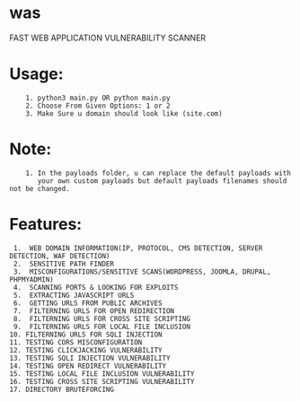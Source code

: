 # was
FAST WEB APPLICATION VULNERABILITY SCANNER

       
# Usage: 
        1. python3 main.py OR python main.py
        2. Choose From Given Options: 1 or 2
        3. Make Sure u domain should look like (site.com)
        
        
# Note:
        1. In the payloads folder, u can replace the default payloads with
           your own custom payloads but default payloads filenames should not be changed.


# Features:

     1.  WEB DOMAIN INFORMATION(IP, PROTOCOL, CMS DETECTION, SERVER DETECTION, WAF DETECTION)
     2.  SENSITIVE PATH FINDER
     3.  MISCONFIGURATIONS/SENSITIVE SCANS(WORDPRESS, JOOMLA, DRUPAL, PHPMYADMIN)
     4.  SCANNING PORTS & LOOKING FOR EXPLOITS
     5.  EXTRACTING JAVASCRIPT URLS
     6.  GETTING URLS FROM PUBLIC ARCHIVES
     7.  FILTERNING URLS FOR OPEN REDIRECTION
     8.  FILTERNING URLS FOR CROSS SITE SCRIPTING
     9.  FILTERNING URLS FOR LOCAL FILE INCLUSION
    10. FILTERNING URLS FOR SQLI INJECTION
    11. TESTING CORS MISCONFIGURATION
    12. TESTING CLICKJACKING VULNERABILITY
    13. TESTING SQLI INJECTION VULNERABILITY
    14. TESTING OPEN REDIRECT VULNERABILITY
    15. TESTING LOCAL FILE INCLUSION VULNERABILITY
    16. TESTING CROSS SITE SCRIPTING VULNERABILITY
    17. DIRECTORY BRUTEFORCING
